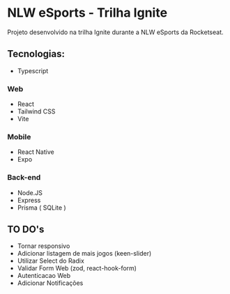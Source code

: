# NLW eSports - Trilha Ignite

Projeto desenvolvido na trilha Ignite durante a NLW eSports da Rocketseat.

## Tecnologias:

- Typescript

### Web
- React
- Tailwind CSS
- Vite
### Mobile
- React Native
- Expo
### Back-end
- Node.JS
- Express
- Prisma ( SQLite )


## TO DO's
- Tornar responsivo
- Adicionar listagem de mais jogos (keen-slider)
- Utilizar Select do Radix
- Validar Form Web (zod, react-hook-form)
- Autenticacao Web
- Adicionar Notificações
